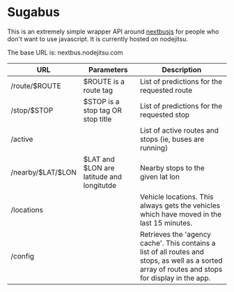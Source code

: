 # Sugabus
This is an extremely simple wrapper API around [nextbusjs](https://github.com/russfrank/nextbusjs)
for people who don't want to use javascript.  It is currently hosted on
nodejitsu.

The base URL is: nextbus.nodejitsu.com

<table class="table">                                                          
<thead>                                                                      
   <tr>                                                                      
      <th>URL</th>                                                           
      <th>Parameters</th>                                                    
      <th>Description</th>                                                   
   </tr>                                                                     
</thead>                                                                     
<tr>                                                                         
   <td>/route/$ROUTE</td>                                                    
   <td>$ROUTE is a route tag</td>                                            
   <td>List of predictions for the requested route</td>                      
<tr>                                                                         
   <td>/stop/$STOP</td>                                                      
   <td>$STOP is a stop tag OR stop title</td>                                
   <td>List of predictions for the requested stop</td>                       
<tr>                                                                         
   <td>/active</td>                                                          
   <td></td>                                                                 
   <td>List of active routes and stops (ie, buses are running)</td>          
</tr>                                                                        
<tr>                                                                         
   <td>/nearby/$LAT/$LON</td>                                                
   <td>$LAT and $LON are latitude and longitutde</td>                        
   <td>Nearby stops to the given lat lon</td>                                
</tr>                                                                        
<tr>                                                                         
   <td>/locations</td>                                                       
   <td></td>                                                                 
   <td>Vehicle locations.  This always gets the vehicles which have moved in the last 15 minutes.</td>
</tr>                                                                        
<tr>                                                                         
   <td>/config</td>                                                          
   <td></td>                                                                 
   <td>Retrieves the 'agency cache'.  This contains a list of all routes and stops, as well as a sorted
   array of routes and stops for display in the app.</td>                    
</tr>     


